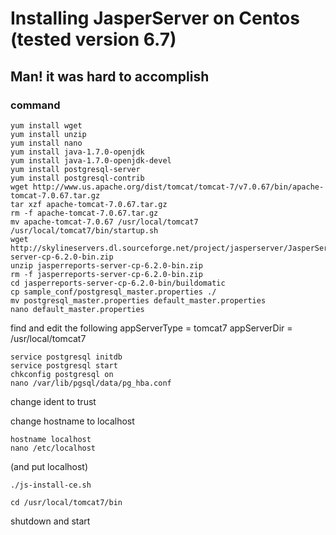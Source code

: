 # Installing JasperServer on Centos (tested version 6.7)

## Man! it was hard to accomplish
### command

	yum install wget
	yum install unzip
	yum install nano
	yum install java-1.7.0-openjdk
	yum install java-1.7.0-openjdk-devel
	yum install postgresql-server
	yum install postgresql-contrib
	wget http://www.us.apache.org/dist/tomcat/tomcat-7/v7.0.67/bin/apache-tomcat-7.0.67.tar.gz
	tar xzf apache-tomcat-7.0.67.tar.gz
	rm -f apache-tomcat-7.0.67.tar.gz
	mv apache-tomcat-7.0.67 /usr/local/tomcat7
	/usr/local/tomcat7/bin/startup.sh
	wget http://skylineservers.dl.sourceforge.net/project/jasperserver/JasperServer/JasperReports%20Server%20Community%20Edition%206.2.0/jasperreports-server-cp-6.2.0-bin.zip
	unzip jasperreports-server-cp-6.2.0-bin.zip
	rm -f jasperreports-server-cp-6.2.0-bin.zip
	cd jasperreports-server-cp-6.2.0-bin/buildomatic
	cp sample_conf/postgresql_master.properties ./
	mv postgresql_master.properties default_master.properties
	nano default_master.properties

find and edit the following
appServerType = tomcat7
appServerDir = /usr/local/tomcat7

	service postgresql initdb
	service postgresql start
	chkconfig postgresql on
	nano /var/lib/pgsql/data/pg_hba.conf

change ident to trust

change hostname to localhost

	hostname localhost
	nano /etc/localhost 

(and put localhost)

	./js-install-ce.sh

	cd /usr/local/tomcat7/bin

shutdown and start
